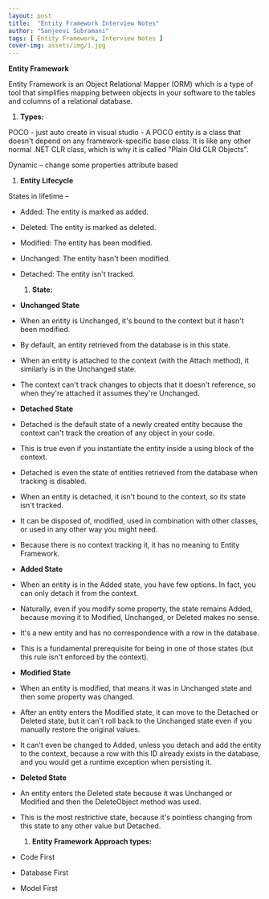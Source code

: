 ```yaml
---
layout: post
title:  "Entity Framework Interview Notes"
author: "Sanjeevi Subramani"
tags: [ Entity Framework, Interview Notes ]
cover-img: assets/img/1.jpg
---
```

**Entity Framework**

Entity Framework is an Object Relational Mapper (ORM) which is a type of tool that simplifies mapping between objects in your software to the tables and columns of a relational database.

  1. **Types:**

POCO - just auto create in visual studio - A POCO entity is a class that doesn&#39;t depend on any framework-specific base class. It is like any other normal .NET CLR class, which is why it is called &quot;Plain Old CLR Objects&quot;.

Dynamic – change some properties attribute based

  1. **Entity Lifecycle**

States in lifetime –

- Added: The entity is marked as added.

- Deleted: The entity is marked as deleted.

- Modified: The entity has been modified.

- Unchanged: The entity hasn&#39;t been modified.

- Detached: The entity isn&#39;t tracked.

  1. **State:**

- **Unchanged State**

- When an entity is Unchanged, it&#39;s bound to the context but it hasn&#39;t been modified.

- By default, an entity retrieved from the database is in this state.

- When an entity is attached to the context (with the Attach method), it similarly is in the Unchanged state.

- The context can&#39;t track changes to objects that it doesn&#39;t reference, so when they&#39;re attached it assumes they&#39;re Unchanged.

- **Detached State**

- Detached is the default state of a newly created entity because the context can&#39;t track the creation of any object in your code.

- This is true even if you instantiate the entity inside a using block of the context.

- Detached is even the state of entities retrieved from the database when tracking is disabled.

- When an entity is detached, it isn&#39;t bound to the context, so its state isn&#39;t tracked.

- It can be disposed of, modified, used in combination with other classes, or used in any other way you might need.

- Because there is no context tracking it, it has no meaning to Entity Framework.

- **Added State**

- When an entity is in the Added state, you have few options. In fact, you can only detach it from the context.

- Naturally, even if you modify some property, the state remains Added, because moving it to Modified, Unchanged, or Deleted makes no sense.

- It&#39;s a new entity and has no correspondence with a row in the database.

- This is a fundamental prerequisite for being in one of those states (but this rule isn&#39;t enforced by the context).

- **Modified State**

- When an entity is modified, that means it was in Unchanged state and then some property was changed.

- After an entity enters the Modified state, it can move to the Detached or Deleted state, but it can&#39;t roll back to the Unchanged state even if you manually restore the original values.

- It can&#39;t even be changed to Added, unless you detach and add the entity to the context, because a row with this ID already exists in the database, and you would get a runtime exception when persisting it.

- **Deleted State**

- An entity enters the Deleted state because it was Unchanged or Modified and then the DeleteObject method was used.

- This is the most restrictive state, because it&#39;s pointless changing from this state to any other value but Detached.

  1. **Entity Framework Approach types:**

- Code First
- Database First
- Model First